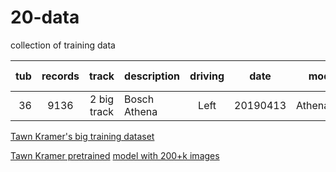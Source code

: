 # 20-data
collection of training data

| tub             | records | track       | description  | driving   | date     | model      | data quality    |
|----------------:|:-------:|:-----------:|:-----|:-----:|:-:|:----------:|---:|
| 36              |    9136 | 2 big track | Bosch Athena | Left | 20190413 | Athena2.h5 | [tubhist](https://github.com/connected-autonomous-mobilty/20-data/blob/master/images/tubhist_tub_36_19-04-13.png)|

[Tawn Kramer's big training dataset](https://s3.amazonaws.com/tawn-train/log_donkey/combined_donkey_tub_data.zip)

[Tawn Kramer pretrained](https://donkeycar.slack.com/archives/C4B69691N/p1561165380013700)
[model with 200+k images](https://drive.google.com/open?id=18Qfc_T5fpUmuTqXFZbJZrQhlf2l3S0VK)
